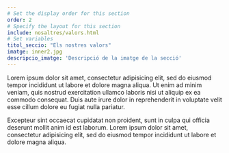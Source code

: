 ```yaml
---
# Set the display order for this section
order: 2
# Specify the layout for this section
include: nosaltres/valors.html
# Set variables
titol_seccio: "Els nostres valors"
imatge: inner2.jpg
descripcio_imatge: 'Descripció de la imatge de la secció'
---
```

Lorem ipsum dolor sit amet, consectetur adipisicing elit, sed do eiusmod tempor incididunt ut labore et dolore magna aliqua. Ut enim ad minim veniam, quis nostrud exercitation ullamco laboris nisi ut aliquip ex ea commodo consequat. Duis aute irure dolor in reprehenderit in voluptate velit esse cillum dolore eu fugiat nulla pariatur.

Excepteur sint occaecat cupidatat non proident, sunt in culpa qui officia deserunt mollit anim id est laborum. Lorem ipsum dolor sit amet, consectetur adipisicing elit, sed do eiusmod tempor incididunt ut labore et dolore magna aliqua.
